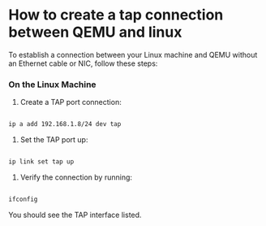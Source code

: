 # How to create a tap connection between QEMU and linux

To establish a connection between your Linux machine and QEMU without an Ethernet cable or NIC, follow these steps:

### On the Linux Machine

1. Create a TAP port connection:

```bash

ip a add 192.168.1.8/24 dev tap

```

1. Set the TAP port up:

```bash

ip link set tap up

```

1. Verify the connection by running:

```bash

ifconfig

```

You should see the TAP interface listed.
